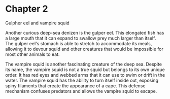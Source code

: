# Chapter 2

Gulpher eel and vampire squid

Another curious deep-sea denizen is the gulper eel. This elongated fish has a large mouth that it can expand to swallow prey much larger than itself. The gulper eel's stomach is able to stretch to accommodate its meals, allowing it to devour squid and other creatures that would be impossible for most other animals to eat.

The vampire squid is another fascinating creature of the deep sea. Despite its name, the vampire squid is not a true squid but belongs to its own unique order. It has red eyes and webbed arms that it can use to swim or drift in the water. The vampire squid has the ability to turn itself inside out, exposing spiny filaments that create the appearance of a cape. This defense mechanism confuses predators and allows the vampire squid to escape.

